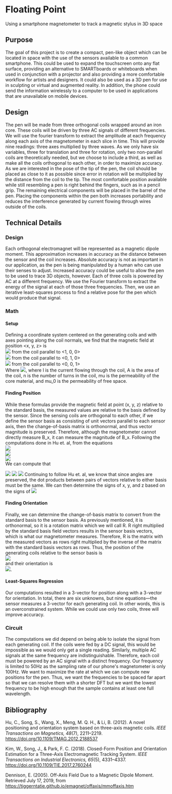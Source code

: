 # Floating Point
Using a smartphone magnetometer to track a magnetic stylus in 3D space

## Purpose
The goal of this project is to create a compact, pen-like object which can be located in space with the use of the sensors available to a common smartphone. This could be used to expand the touchscreen onto any flat surface, providing an alternative to SMARTboards or whiteboards when used in conjunction with a projector and also providing a more comfortable workflow for artists and designers. It could also be used as a 3D pen for use in sculpting or virtual and augmented reality. In addition, the phone could send the information wirelessly to a computer to be used in applications that are unavailable on mobile devices.
<!-- uwu -->
## Design
The pen will be made from three orthogonal coils wrapped around an iron core. These coils will be driven by three AC signals of different frequencies. We will use the fourier transform to extract the amplitude at each frequency along each axis of the magnetometer in each slice in time. This will provide nine readings: three axes multiplied by three waves. As we only have six variables, three for translation and three for rotation, only two non-parallel coils are theoretically needed, but we choose to include a third, as well as make all the coils orthogonal to each other, in order to maximize accuracy.
As we are interested in the pose of the tip of the pen, the coil should be placed as close to it as possible since error in rotation will be multiplied by the distance from the coil to the tip. The most comfortable position available while still resembling a pen is right behind the fingers, such as in a pencil grip.
The remaining electrical components will be placed in the barrel of the pen. Placing the components within the pen both increases portability and reduces the interference generated by current flowing through wires outside of the coils.

## Technical Details
### Design
Each orthogonal electromagnet will be represented as a magnetic dipole moment. This approximation increases in accuracy as the distance between the sensor and the coil increases. Absolute accuracy is not as important in our application, as the pen is being manipulated by a human who can use their senses to adjust. Increased accuracy could be useful to allow the pen to be used to trace 3D objects, however.
Each of three coils is powered by AC at a different frequency. We use the Fourier transform to extract the energy of the signal at each of those three frequencies. Then, we use an iterative least-squares process to find a relative pose for the pen which would produce that signal.

### Math
#### Setup
Defining a coordinate system centered on the generating coils and with axes pointing along the coil normals, we find that the magnetic field at position <x, y, z> is  
<img src="https://latex.codecogs.com/svg.latex?B_x%3DB_T%3C%5Cfrac%7B3x%5E2%7D%7Br%5E5%7D-%5Cfrac%7B1%7D%7BR%5E3%7D%2C%5Cfrac%7B3xy%7D%7BR%5E5%7D%2C%5Cfrac%7B3xz%7D%7BR%5E5%7D%3E"/> from the coil parallel to <1, 0, 0>  
<img src="https://latex.codecogs.com/svg.latex?B_y%3DB_T%3C%5Cfrac%7B3xy%7D%7BR%5E5%7D%2C%5Cfrac%7B3y%5E2%7D%7Br%5E5%7D-%5Cfrac%7B1%7D%7BR%5E3%7D%2C%5Cfrac%7B3yz%7D%7BR%5E5%7D%3E"/> from the coil parallel to <0, 1, 0>  
<img src="https://latex.codecogs.com/svg.latex?B_z%3DB_T%3C%5Cfrac%7B3xz%7D%7BR%5E5%7D%2C%5Cfrac%7B3yz%7D%7BR%5E5%7D%2C%5Cfrac%7B3z%5E2%7D%7Br%5E5%7D-%5Cfrac%7B1%7D%7BR%5E3%7D%3E"/> from the coil parallel to <0, 0, 1>  
Where <img src="https://latex.codecogs.com/svg.latex?B_T%3D%5Cfrac%7B%5Cmu_0nIA%7D%7B4%5Cpi%7D%282-%5Cfrac%7B%5Cmu_0%7D%7B%5Cmu%7D%29"/>, where I is the current flowing through the coil, A is the area of the coil, n is the number of turns in the coil, mu is the permeability of the core material, and mu_0 is the permeability of free space.
#### Finding Position
While these formulas provide the magnetic field at point (x, y, z) relative to the standard basis, the measured values are relative to the basis defined by the sensor. Since the sensing coils are orthogonal to each other, if we define the sensor basis as consisting of unit vectors parallel to each sensor axis, then the change-of-basis matrix is orthonormal, and thus vector magnitude is preserved. Therefore, although the magnetometer cannot directly measure B_x, it can measure the magnitude of B_x.
Following the computations done in Hu et. al, from the equations  
<img src="https://latex.codecogs.com/svg.latex?%7CB_x%7C%5E2%3D%7CB_T%7C%5E2%28%5Cfrac%7B3x%5E2%7D%7BR%5E8%7D&plus;%5Cfrac%7B1%7D%7BR%5E6%7D%29"/>  
<img src="https://latex.codecogs.com/svg.latex?%7CB_y%7C%5E2%3D%7CB_T%7C%5E2%28%5Cfrac%7B3y%5E2%7D%7BR%5E8%7D&plus;%5Cfrac%7B1%7D%7BR%5E6%7D%29"/>  
<img src="https://latex.codecogs.com/svg.latex?%7CB_z%7C%5E2%3D%7CB_T%7C%5E2%28%5Cfrac%7B3z%5E2%7D%7BR%5E8%7D&plus;%5Cfrac%7B1%7D%7BR%5E6%7D%29"/>  
We can compute that
<!--img src="https://latex.codecogs.com/svg.latex?x=\pm\frac{\sqrt{\frac{|B_x|^2}{B_T^2} - \frac{B^2}{6B_T^2}}}{\sqrt{3}(\frac{B^2}{6B_T^2})^{\frac{2}{3}}}"/ GitHub can't render this, need to URL encode it-->
<img src="https://latex.codecogs.com/svg.latex?x%3D%5Cpm%5Cfrac%7B%5Csqrt%7B%5Cfrac%7B%7CB_x%7C%5E2%7D%7BB_T%5E2%7D-%5Cfrac%7BB%5E2%7D%7B6B_T%5E2%7D%7D%7D%7B%5Csqrt%7B3%7D%28%5Cfrac%7BB%5E2%7D%7B6B_T%5E2%7D%29%5E%7B%5Cfrac%7B2%7D%7B3%7D%7D%7D"/>  
<img src="https://latex.codecogs.com/svg.latex?y%3D%5Cpm%5Cfrac%7B%5Csqrt%7B%5Cfrac%7B%7CB_y%7C%5E2%7D%7BB_T%5E2%7D-%5Cfrac%7BB%5E2%7D%7B6B_T%5E2%7D%7D%7D%7B%5Csqrt%7B3%7D%28%5Cfrac%7BB%5E2%7D%7B6B_T%5E2%7D%29%5E%7B%5Cfrac%7B2%7D%7B3%7D%7D%7D"/>  
<img src="https://latex.codecogs.com/svg.latex?z%3D%5Cpm%5Cfrac%7B%5Csqrt%7B%5Cfrac%7B%7CB_z%7C%5E2%7D%7BB_T%5E2%7D-%5Cfrac%7BB%5E2%7D%7B6B_T%5E2%7D%7D%7D%7B%5Csqrt%7B3%7D%28%5Cfrac%7BB%5E2%7D%7B6B_T%5E2%7D%29%5E%7B%5Cfrac%7B2%7D%7B3%7D%7D%7D"/>  
Continuing to follow Hu et. al, we know that since angles are preserved, the dot products between pairs of vectors relative to either basis must be the same. We can then determine the signs of x, y, and z based on the signs of <img src="https://latex.codecogs.com/svg.latex?B_x%5Ccdot%20B_y%5Ctext%7B%2C%20%7DB_x%5Ccdot%20B_z%5Ctext%7B%2C%20and%20%7DB_y%5Ccdot%20B_z"/>

#### Finding Orientation
Finally, we can determine the change-of-basis matrix to convert from the standard basis to the sensor basis. As previously mentioned, it is orthonormal, so it is a rotation matrix which we will call R.
R right multiplied by the standard basis field vectors results in the sensor basis vectors, which is what our magnetometer measures. Therefore, R is the matrix with the measured vectors as rows right multiplied by the inverse of the matrix with the standard basis vectors as rows.
Thus, the position of the generating coils relative to the sensor basis is  
<img src="https://latex.codecogs.com/svg.latex?-R%3Cx%2C%20y%2C%20z%3E"/>  
and their orientation is  
<img src="https://latex.codecogs.com/svg.latex?Re_1%5Ctext%7B%2C%20%7DRe_2%5Ctext%7B%2C%20and%20%7DRe_3"/>.

#### Least-Squares Regression
Our computations resulted in a 3-vector for position along with a 3-vector for orientation. In total, there are six unknowns, but nine equations—the sensor measures a 3-vector for each generating coil. In other words, this is an overconstrained system. While we could use only two coils, three will improve accuracy.

### Circuit
The computations we did depend on being able to isolate the signal from each generating coil. If the coils were fed by a DC signal, this would be impossible as we would only get a single reading. Similarly, multiple AC signals at the same frequency are indistinguishable. Therefore, each coil must be powered by an AC signal with a distinct frequency. Our frequency is limited to 50Hz as the sampling rate of our phone's magnetometer is only 100Hz. We want to maximize the rate at which we can compute new positions for the pen. Thus, we want the frequencies to be spaced far apart so that we can resolve them with a shorter DFT but we want the lowest frequency to be high enough that the sample contains at least one full wavelength.

## Bibliography
Hu, C., Song, S., Wang, X., Meng, M. Q. H., & Li, B. (2012). A novel positioning and orientation system based on three-axis magnetic coils. _IEEE Transactions on Magnetics, 48_(7), 2211–2219. https://doi.org/10.1109/TMAG.2012.2188537

Kim, W., Song, J., & Park, F. C. (2018). Closed-Form Position and Orientation Estimation for a Three-Axis Electromagnetic Tracking System. _IEEE Transactions on Industrial Electronics, 65_(5), 4331–4337. https://doi.org/10.1109/TIE.2017.2760244

Dennison, E. (2005). Off-Axis Field Due to a Magnetic Dipole Moment. Retrieved July 17, 2019, from https://tiggerntatie.github.io/emagnet/offaxis/mmoffaxis.htm
